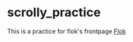 # scrolly_practice
This is a practice for flok's frontpage
[Flok](https://jennybenjamina.github.io/scrolly_practice/)
